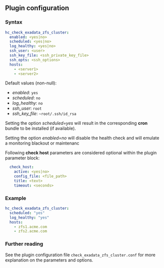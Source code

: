 ## Plugin configuration

### Syntax

```yaml
hc_check_exadata_zfs_cluster:
  enabled: <yes|no>
  scheduled: <yes|no>
  log_healthy: <yes|no>
  ssh_user: <user>
  ssh_key_file: <ssh_private_key_file>
  ssh_opts: <ssh_options>
  hosts:
    - <server1>
    - <server2>
```

Default values (non-null):
* *enabled*: `yes`
* *scheduled*: `no`
* *log_healthy*: `no`
* *ssh_user*: `root`
* *ssh_key_file*: `~root/.ssh/id_rsa`

Setting the option *scheduled=yes* will result in the corresponding **cron** bundle to be installed (if available).

Setting the option *enabled=no* will disable the health check and will emulate a monitoring blackout or maintenanc

Following **check host** parameters are considered optional within the plugin parameter block:

```yaml
  check_host:
    active: <yes|no>
    config_file: <file_path>
    title: <text>
    timeout: <seconds>
```

### Example

```yaml
hc_check_exadata_zfs_cluster:
  scheduled: "yes"
  log_healthy: "yes"
  hosts:
    - zfs1.acme.com
    - zfs2.acme.com
```

### Further reading

See the plugin configuration file `check_exadata_zfs_cluster.conf` for more explanation on the parameters and options.
